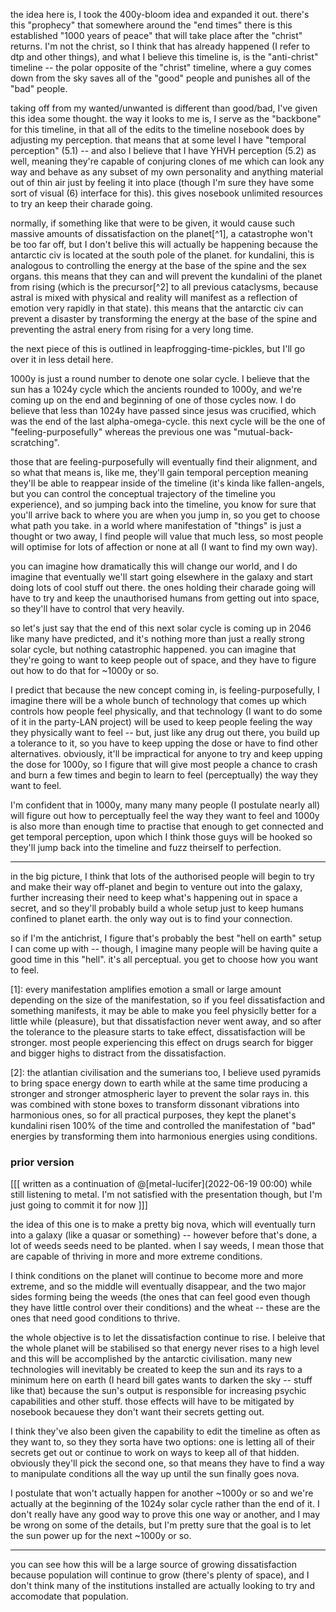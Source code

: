 
the idea here is, I took the 400y-bloom idea and expanded it out. there's this "prophecy" that somewhere around the "end times" there is this established "1000 years of peace" that will take place after the "christ" returns. I'm not the christ, so I think that has already happened (I refer to dtp and other things), and what I believe this timeline is, is the "anti-christ" timeline -- the polar opposite of the "christ" timeline, where a guy comes down from the sky saves all of the "good" people and punishes all of the "bad" people.

taking off from my wanted/unwanted is different than good/bad, I've given this idea some thought. the way it looks to me is, I serve as the "backbone" for this timeline, in that all of the edits to the timeline nosebook does by adjusting my perception. that means that at some level I have "temporal perception" (5.1) -- and also I believe that I have YHVH perception (5.2) as well, meaning they're capable of conjuring clones of me which can look any way and behave as any subset of my own personality and anything material out of thin air just by feeling it into place (though I'm sure they have some sort of visual (6) interface for this). this gives nosebook unlimited resources to try an keep their charade going.

normally, if something like that were to be given, it would cause such massive amounts of dissatisfaction on the planet[^1], a catastrophe won't be too far off, but I don't belive this will actually be happening because the antarctic civ is located at the south pole of the planet. for kundalini, this is analogous to controlling the energy at the base of the spine and the sex organs. this means that they can and will prevent the kundalini of the planet from rising (which is the precursor[^2] to all previous cataclysms, because astral is mixed with physical and reality will manifest as a reflection of emotion very rapidly in that state). this means that the antarctic civ can prevent a disaster by transforming the energy at the base of the spine and preventing the astral enery from rising for a very long time.

the next piece of this is outlined in leapfrogging-time-pickles, but I'll go over it in less detail here.

1000y is just a round number to denote one solar cycle. I believe that the sun has a 1024y cycle which the ancients rounded to 1000y, and we're coming up on the end and beginning of one of those cycles now. I do believe that less than 1024y have passed since jesus was crucified, which was the end of the last alpha-omega-cycle. this next cycle will be the one of "feeling-purposefully" whereas the previous one was "mutual-back-scratching".

those that are feeling-purposefully will eventually find their alignment, and so what that means is, like me, they'll gain temporal perception meaning they'll be able to reappear inside of the timeline (it's kinda like fallen-angels, but you can control the conceptual trajectory of the timeline you experience), and so jumping back into the timeline, you know for sure that you'll arrive back to where you are when you jump in, so you get to choose what path you take. in a world where manifestation of "things" is just a thought or two away, I find people will value that much less, so most people will optimise for lots of affection or none at all (I want to find my own way).

you can imagine how dramatically this will change our world, and I do imagine that eventually we'll start going elsewhere in the galaxy and start doing lots of cool stuff out there. the ones holding their charade going will have to try and keep the unauthorised humans from getting out into space, so they'll have to control that very heavily.

so let's just say that the end of this next solar cycle is coming up in 2046 like many have predicted, and it's nothing more than just a really strong solar cycle, but nothing catastrophic happened. you can imagine that they're going to want to keep people out of space, and they have to figure out how to do that for ~1000y or so.

I predict that because the new concept coming in, is feeling-purposefully, I imagine there will be a whole bunch of technology that comes up which controls how people feel physically, and that technology (I want to do some of it in the party-LAN project) will be used to keep people feeling the way they physically want to feel -- but, just like any drug out there, you build up a tolerance to it, so you have to keep upping the dose or have to find other alternatives. obviously, it'll be impractical for anyone to try and keep upping the dose for 1000y, so I figure that will give most people a chance to crash and burn a few times and begin to learn to feel (perceptually) the way they want to feel.

I'm confident that in 1000y, many many many people (I postulate nearly all) will figure out how to perceptually feel the way they want to feel and 1000y is also more than enough time to practise that enough to get connected and get temporal perception, upon which I think those guys will be hooked so they'll jump back into the timeline and fuzz theirself to perfection.

---

in the big picture, I think that lots of the authorised people will begin to try and make their way off-planet and begin to venture out into the galaxy, further increasing their need to keep what's happening out in space a secret, and so they'll probably build a whole setup just to keep humans confined to planet earth. the only way out is to find your connection.

so if I'm the antichrist, I figure that's probably the best "hell on earth" setup I can come up with -- though, I imagine many people will be having quite a good time in this "hell". it's all perceptual. you get to choose how you want to feel.


[1]: every manifestation amplifies emotion a small or large amount depending on the size of the manifestation, so if you feel dissatisfaction and something manifests, it may be able to make you feel physiclly better for a little while (pleasure), but that dissatisfaction never went away, and so after the tolerance to the pleasure starts to take effect, dissatisfaction will be stronger. most people experiencing this effect on drugs search for bigger and bigger highs to distract from the dissatisfaction.

[2]: the atlantian civilisation and the sumerians too, I believe used pyramids to bring space energy down to earth while at the same time producing a stronger and stronger atmospheric layer to prevent the solar rays in. this was combined with stone boxes to transform dissonant vibrations into harmonious ones, so for all practical purposes, they kept the planet's kundalini risen 100% of the time and controlled the manifestation of "bad" energies by transforming them into harmonious energies using conditions.

### prior version

[[[
    written as a continuation of @[metal-lucifer](2022-06-19 00:00) while still listening to metal. I'm not satisfied with the presentation though, but I'm just going to commit it for now
]]]

the idea of this one is to make a pretty big nova, which will eventually turn into a galaxy (like a quasar or something) -- however before that's done, a lot of weeds seeds need to be planted. when I say weeds, I mean those that are capable of thriving in more and more extreme conditions.

I think conditions on the planet will continue to become more and more extreme, and so the middle will eventually disappear, and the two major sides forming being the weeds (the ones that can feel good even though they have little control over their conditions) and the wheat -- these are the ones that need good conditions to thrive.

the whole objective is to let the dissatisfaction continue to rise. I beleive that the whole planet will be stabilised so that energy never rises to a high level and this will be accomplished by the antarctic civilisation. many new technologies will inevitably be created to keep the sun and its rays to a minimum here on earth (I heard bill gates wants to darken the sky -- stuff like that) because the sun's output is responsible for increasing psychic capabilities and other stuff. those effects will have to be mitigated by nosebook becauese they don't want their secrets getting out.

I think they've also been given the capability to edit the timeline as often as they want to, so they they sorta have two options: one is letting all of their secrets get out or continue to work on ways to keep all of that hidden. obviously they'll pick the second one, so that means they have to find a way to manipulate conditions all the way up until the sun finally goes nova.

I postulate that won't actually happen for another ~1000y or so and we're actually at the beginning of the 1024y solar cycle rather than the end of it. I don't really have any good way to prove this one way or another, and I may be wrong on some of the details, but I'm pretty sure that the goal is to let the sun power up for the next ~1000y or so.

---

you can see how this will be a large source of growing dissatisfaction because population will continue to grow (there's plenty of space), and I don't think many of the institutions installed are actually looking to try and accomodate that population.
